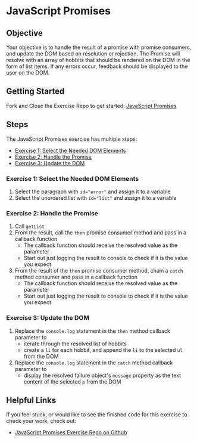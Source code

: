 # JavaScript Promises

## Objective
 
Your objective is to handle the result of a promise with promise consumers, and update the DOM based on resolution or rejection. The Promise will resolve with an array of hobbits that should be rendered on the DOM in the form of list items. If any errors occur, feedback should be displayed to the user on the DOM.

## Getting Started

Fork and Close the Exercise Repo to get started: [JavaScript Promises](https://github.com/Bryantellius/JavaScript_Promises)

## Steps

The JavaScript Promises exercise has multiple steps:

- [Exercise 1: Select the Needed DOM Elements](#exercise-1-select-the-needed-dom-elements)
- [Exercise 2: Handle the Promise](#exercise-2-handle-the-promise)
- [Exercise 3: Update the DOM](#exercise-3-update-the-dom)

### Exercise 1: Select the Needed DOM Elements

1. Select the paragraph with `id="error"` and assign it to a variable
2. Select the unordered list with `id="list"` and assign it to a variable

### Exercise 2: Handle the Promise

1. Call `getList`
2. From the result, call the `then` promise consumer method and pass in a callback function
   - The callback function should receive the resolved value as the parameter
   - Start out just logging the result to console to check if it is the value you expect
3. From the result of the `then` promise consumer method, chain a `catch` method consumer and pass in a callback function
   - The callback function should receive the resolved value as the parameter
   - Start out just logging the result to console to check if it is the value you expect

### Exercise 3: Update the DOM

1. Replace the `console.log` statement in the `then` method callback parameter to
   - iterate through the resolved list of hobbits
   - create a `li` for each hobbit, and append the `li` to the selected `ul` from the DOM
2. Replace the `console.log` statement in the `catch` method callback parameter to
   - display the resolved failure object's `message` property as the text content of the selected `p` from the DOM

## Helpful Links

If you feel stuck, or would like to see the finished code for this exercise to check your work, check out:

<!-- - [JavaScript Promises Exercise Video on Vimeo](#) -->
- [JavaScript Promises Exercise Repo on Github](https://github.com/Bryantellius/JavaScript_Promises/tree/Answer)
